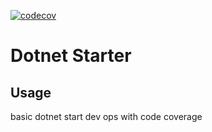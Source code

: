 [![codecov](https://codecov.io/gh/ddobbinsweb/dev-ops-starter/branch/main/graph/badge.svg?token=sxrZowOJOl)](https://codecov.io/gh/ddobbinsweb/dev-ops-starter)
# Dotnet Starter

## Usage
basic dotnet start dev ops
with code coverage
